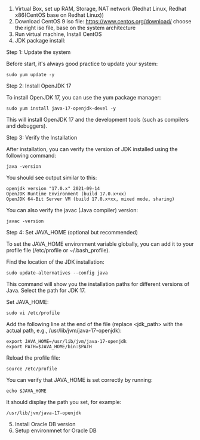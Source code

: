 1. Virtual Box, set up RAM, Storage, NAT network (Redhat Linux, Redhat x86(CentOS base on Redhat Linux))
2. Download CentOS 9 iso file: https://www.centos.org/download/
   choose the right iso file, base on the system architecture
3. Run virtual machine, Install CentOS
4. JDK package install:
   
Step 1: Update the system

Before start, it's always good practice to update your system:
```
sudo yum update -y
```
Step 2: Install OpenJDK 17

To install OpenJDK 17, you can use the yum package manager:
```
sudo yum install java-17-openjdk-devel -y
```
This will install OpenJDK 17 and the development tools (such as compilers and debuggers).

Step 3: Verify the Installation

After installation, you can verify the version of JDK installed using the following command:
```
java -version
```
You should see output similar to this:
```
openjdk version "17.0.x" 2021-09-14
OpenJDK Runtime Environment (build 17.0.x+xx)
OpenJDK 64-Bit Server VM (build 17.0.x+xx, mixed mode, sharing)
```
You can also verify the javac (Java compiler) version:
```
javac -version
```
Step 4: Set JAVA_HOME (optional but recommended)

To set the JAVA_HOME environment variable globally, you can add it to your profile file (/etc/profile or ~/.bash_profile).

Find the location of the JDK installation:
```
sudo update-alternatives --config java
```
This command will show you the installation paths for different versions of Java. Select the path for JDK 17.

Set JAVA_HOME:
```
sudo vi /etc/profile
```
Add the following line at the end of the file (replace <jdk_path> with the actual path, e.g., /usr/lib/jvm/java-17-openjdk):
```
export JAVA_HOME=/usr/lib/jvm/java-17-openjdk
export PATH=$JAVA_HOME/bin:$PATH
```
Reload the profile file:
```
source /etc/profile
```
You can verify that JAVA_HOME is set correctly by running:
```
echo $JAVA_HOME
```
It should display the path you set, for example:
```
/usr/lib/jvm/java-17-openjdk
```

5. Install Oracle DB version
6. Setup environmnet for Oracle DB
